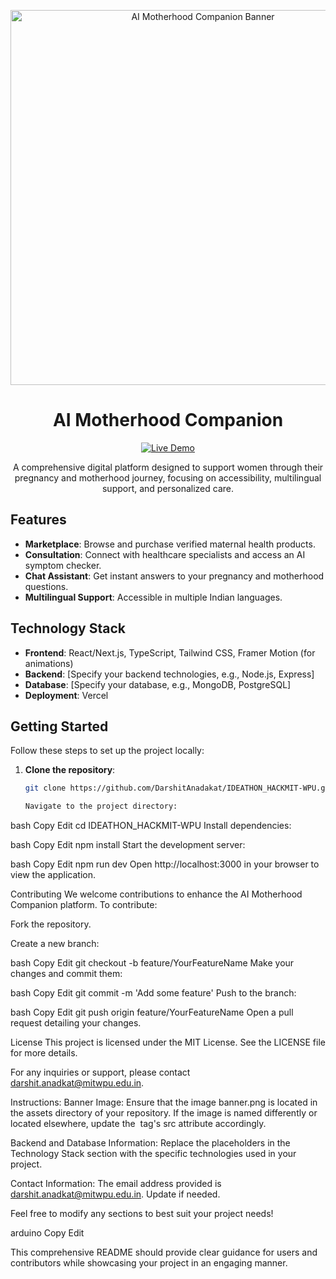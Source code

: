 <p align="center">
  <img src="https://raw.githubusercontent.com/DarshitAnadakat/IDEATHON_HACKMIT-WPU/main/assets/banner.png" alt="AI Motherhood Companion Banner" width="600"/>
</p>

<h1 align="center">AI Motherhood Companion</h1>

<p align="center">
  <a href="https://ideathon-hackmit.vercel.app/" target="_blank">
    <img src="https://img.shields.io/badge/Live%20Demo-Visit%20Now-brightgreen" alt="Live Demo">
  </a>
</p>

<p align="center">
  A comprehensive digital platform designed to support women through their pregnancy and motherhood journey, focusing on accessibility, multilingual support, and personalized care.
</p>

## Features

- **Marketplace**: Browse and purchase verified maternal health products.
- **Consultation**: Connect with healthcare specialists and access an AI symptom checker.
- **Chat Assistant**: Get instant answers to your pregnancy and motherhood questions.
- **Multilingual Support**: Accessible in multiple Indian languages.

## Technology Stack

- **Frontend**: React/Next.js, TypeScript, Tailwind CSS, Framer Motion (for animations)
- **Backend**: [Specify your backend technologies, e.g., Node.js, Express]
- **Database**: [Specify your database, e.g., MongoDB, PostgreSQL]
- **Deployment**: Vercel

## Getting Started

Follow these steps to set up the project locally:

1. **Clone the repository**:
   ```bash
   git clone https://github.com/DarshitAnadakat/IDEATHON_HACKMIT-WPU.git

   Navigate to the project directory:

bash
Copy
Edit
cd IDEATHON_HACKMIT-WPU
Install dependencies:

bash
Copy
Edit
npm install
Start the development server:

bash
Copy
Edit
npm run dev
Open http://localhost:3000 in your browser to view the application.

Contributing
We welcome contributions to enhance the AI Motherhood Companion platform. To contribute:

Fork the repository.

Create a new branch:

bash
Copy
Edit
git checkout -b feature/YourFeatureName
Make your changes and commit them:

bash
Copy
Edit
git commit -m 'Add some feature'
Push to the branch:

bash
Copy
Edit
git push origin feature/YourFeatureName
Open a pull request detailing your changes.

License
This project is licensed under the MIT License. See the LICENSE file for more details.

For any inquiries or support, please contact darshit.anadkat@mitwpu.edu.in.

Instructions:
Banner Image: Ensure that the image banner.png is located in the assets directory of your repository. If the image is named differently or located elsewhere, update the <img> tag's src attribute accordingly.

Backend and Database Information: Replace the placeholders in the Technology Stack section with the specific technologies used in your project.

Contact Information: The email address provided is darshit.anadkat@mitwpu.edu.in. Update if needed.

Feel free to modify any sections to best suit your project needs!

arduino
Copy
Edit

This comprehensive README should provide clear guidance for users and contributors while showcasing your project in an engaging manner.








